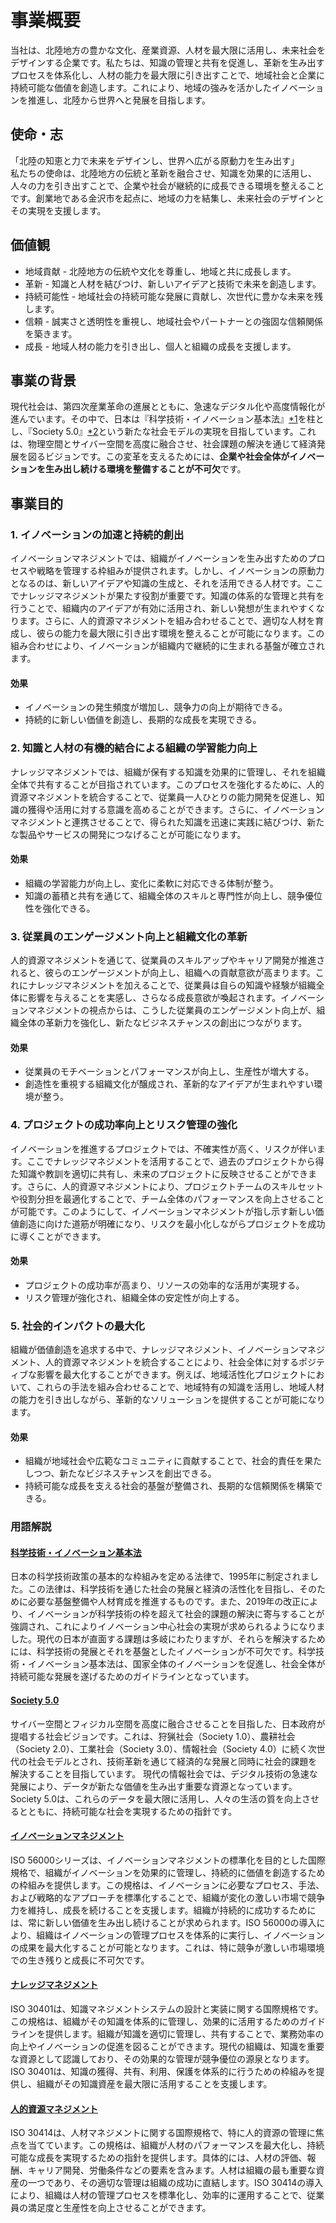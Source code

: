 # 事業概要
当社は、北陸地方の豊かな文化、産業資源、人材を最大限に活用し、未来社会をデザインする企業です。私たちは、知識の管理と共有を促進し、革新を生み出すプロセスを体系化し、人材の能力を最大限に引き出すことで、地域社会と企業に持続可能な価値を創造します。これにより、地域の強みを活かしたイノベーションを推進し、北陸から世界へと発展を目指します。

## 使命・志
「北陸の知恵と力で未来をデザインし、世界へ広がる原動力を生み出す」  
私たちの使命は、北陸地方の伝統と革新を融合させ、知識を効果的に活用し、人々の力を引き出すことで、企業や社会が継続的に成長できる環境を整えることです。創業地である金沢市を起点に、地域の力を結集し、未来社会のデザインとその実現を支援します。

## 価値観
- 地域貢献 - 北陸地方の伝統や文化を尊重し、地域と共に成長します。  
- 革新 - 知識と人材を結びつけ、新しいアイデアと技術で未来を創造します。  
- 持続可能性 - 地域社会の持続可能な発展に貢献し、次世代に豊かな未来を残します。  
- 信頼 - 誠実さと透明性を重視し、地域社会やパートナーとの強固な信頼関係を築きます。  
- 成長 - 地域人材の能力を引き出し、個人と組織の成長を支援します。  

## 事業の背景
現代社会は、第四次産業革命の進展とともに、急速なデジタル化や高度情報化が進んでいます。その中で、日本は『科学技術・イノベーション基本法』[*1](#科学技術・イノベーション基本法)を柱とし、『Society 5.0』[*2](#Society-5.0)という新たな社会モデルの実現を目指しています。これは、物理空間とサイバー空間を高度に融合させ、社会課題の解決を通じて経済発展を図るビジョンです。この変革を支えるためには、**企業や社会全体がイノベーションを生み出し続ける環境を整備することが不可欠**です。  

## 事業目的
### 1. イノベーションの加速と持続的創出
イノベーションマネジメントでは、組織がイノベーションを生み出すためのプロセスや戦略を管理する枠組みが提供されます。しかし、イノベーションの原動力となるのは、新しいアイデアや知識の生成と、それを活用できる人材です。ここでナレッジマネジメントが果たす役割が重要です。知識の体系的な管理と共有を行うことで、組織内のアイデアが有効に活用され、新しい発想が生まれやすくなります。さらに、人的資源マネジメントを組み合わせることで、適切な人材を育成し、彼らの能力を最大限に引き出す環境を整えることが可能になります。この組み合わせにより、イノベーションが組織内で継続的に生まれる基盤が確立されます。
#### 効果
 - イノベーションの発生頻度が増加し、競争力の向上が期待できる。
 - 持続的に新しい価値を創造し、長期的な成長を実現できる。

### 2. 知識と人材の有機的結合による組織の学習能力向上
ナレッジマネジメントでは、組織が保有する知識を効果的に管理し、それを組織全体で共有することが目指されています。このプロセスを強化するために、人的資源マネジメントを統合することで、従業員一人ひとりの能力開発を促進し、知識の獲得や活用に対する意識を高めることができます。さらに、イノベーションマネジメントと連携させることで、得られた知識を迅速に実践に結びつけ、新たな製品やサービスの開発につなげることが可能になります。
#### 効果
 - 組織の学習能力が向上し、変化に柔軟に対応できる体制が整う。
 - 知識の蓄積と共有を通じて、組織全体のスキルと専門性が向上し、競争優位性を強化できる。

### 3. 従業員のエンゲージメント向上と組織文化の革新
人的資源マネジメントを通じて、従業員のスキルアップやキャリア開発が推進されると、彼らのエンゲージメントが向上し、組織への貢献意欲が高まります。これにナレッジマネジメントを加えることで、従業員は自らの知識や経験が組織全体に影響を与えることを実感し、さらなる成長意欲が喚起されます。イノベーションマネジメントの視点からは、こうした従業員のエンゲージメント向上が、組織全体の革新力を強化し、新たなビジネスチャンスの創出につながります。
#### 効果
 - 従業員のモチベーションとパフォーマンスが向上し、生産性が増大する。
 - 創造性を重視する組織文化が醸成され、革新的なアイデアが生まれやすい環境が整う。

### 4. プロジェクトの成功率向上とリスク管理の強化
イノベーションを推進するプロジェクトでは、不確実性が高く、リスクが伴います。ここでナレッジマネジメントを活用することで、過去のプロジェクトから得た知識や教訓を適切に共有し、未来のプロジェクトに反映させることができます。さらに、人的資源マネジメントにより、プロジェクトチームのスキルセットや役割分担を最適化することで、チーム全体のパフォーマンスを向上させることが可能です。このようにして、イノベーションマネジメントが指し示す新しい価値創造に向けた道筋が明確になり、リスクを最小化しながらプロジェクトを成功に導くことができます。
#### 効果
 - プロジェクトの成功率が高まり、リソースの効率的な活用が実現する。
 - リスク管理が強化され、組織全体の安定性が向上する。

### 5. 社会的インパクトの最大化
組織が価値創造を追求する中で、ナレッジマネジメント、イノベーションマネジメント、人的資源マネジメントを統合することにより、社会全体に対するポジティブな影響を最大化することができます。例えば、地域活性化プロジェクトにおいて、これらの手法を組み合わせることで、地域特有の知識を活用し、地域人材の能力を引き出しながら、革新的なソリューションを提供することが可能になります。
#### 効果
 - 組織が地域社会や広範なコミュニティに貢献することで、社会的責任を果たしつつ、新たなビジネスチャンスを創出できる。
 - 持続可能な成長を支える社会的基盤が整備され、長期的な信頼関係を構築できる。

### 用語解説
#### [科学技術・イノベーション基本法](https://www8.cao.go.jp/cstp/cst/kihonhou/mokuji.html)
日本の科学技術政策の基本的な枠組みを定める法律で、1995年に制定されました。この法律は、科学技術を通じた社会の発展と経済の活性化を目指し、そのために必要な基盤整備や人材育成を推進するものです。また、2019年の改正により、イノベーションが科学技術の枠を超えて社会的課題の解決に寄与することが強調され、これによりイノベーション中心社会の実現が求められるようになりました。現代の日本が直面する課題は多岐にわたりますが、それらを解決するためには、科学技術の発展とそれを基盤としたイノベーションが不可欠です。科学技術・イノベーション基本法は、国家全体のイノベーションを促進し、社会全体が持続可能な発展を遂げるためのガイドラインとなっています。

#### [Society 5.0](https://www8.cao.go.jp/cstp/society5_0/index.html)
サイバー空間とフィジカル空間を高度に融合させることを目指した、日本政府が提唱する社会ビジョンです。これは、狩猟社会（Society 1.0）、農耕社会（Society 2.0）、工業社会（Society 3.0）、情報社会（Society 4.0）に続く次世代の社会モデルとされ、技術革新を通じて経済的な発展と同時に社会的課題を解決することを目指しています。
現代の情報社会では、デジタル技術の急速な発展により、データが新たな価値を生み出す重要な資源となっています。Society 5.0は、これらのデータを最大限に活用し、人々の生活の質を向上させるとともに、持続可能な社会を実現するための指針です。

#### [イノベーションマネジメント](https://www.iso.org/standard/84436.html)
ISO 56000シリーズは、イノベーションマネジメントの標準化を目的とした国際規格で、組織がイノベーションを効果的に管理し、持続的に価値を創造するための枠組みを提供します。この規格は、イノベーションに必要なプロセス、手法、および戦略的なアプローチを標準化することで、組織が変化の激しい市場で競争力を維持し、成長を続けることを支援します。組織が持続的に成功するためには、常に新しい価値を生み出し続けることが求められます。ISO 56000の導入により、組織はイノベーションの管理プロセスを体系的に実行し、イノベーションの成果を最大化することが可能となります。これは、特に競争が激しい市場環境での生き残りと成長に不可欠です。

#### [ナレッジマネジメント](https://www.iso.org/standard/89436.html)
ISO 30401は、知識マネジメントシステムの設計と実装に関する国際規格です。この規格は、組織がその知識を体系的に管理し、効果的に活用するためのガイドラインを提供します。組織が知識を適切に管理し、共有することで、業務効率の向上やイノベーションの促進を図ることができます。現代の組織は、知識を重要な資源として認識しており、その効果的な管理が競争優位の源泉となります。ISO 30401は、知識の獲得、共有、利用、保護を体系的に行うための枠組みを提供し、組織がその知識資産を最大限に活用することを支援します。

#### [人的資源マネジメント](https://www.iso.org/standard/69338.html)
ISO 30414は、人材マネジメントに関する国際規格で、特に人的資源の管理に焦点を当てています。この規格は、組織が人材のパフォーマンスを最大化し、持続可能な成長を実現するための指針を提供します。具体的には、人材の評価、報酬、キャリア開発、労働条件などの要素を含みます。人材は組織の最も重要な資産の一つであり、その適切な管理は組織の成功に直結します。ISO 30414の導入により、組織は人材の管理プロセスを標準化し、効率的に運用することで、従業員の満足度と生産性を向上させることができます。

